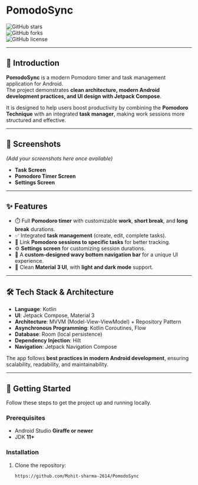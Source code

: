 # PomodoSync  

![GitHub stars](https://img.shields.io/github/stars/Mohit-sharma-2614/PomodoSync?style=flat-square)  
![GitHub forks](https://img.shields.io/github/forks/Mohit-sharma-2614/PomodoSync?style=flat-square)  
![GitHub license](https://img.shields.io/github/license/Mohit-sharma-2614/PomodoSync?style=flat-square)  

---

## 📌 Introduction  

**PomodoSync** is a modern Pomodoro timer and task management application for Android.  
The project demonstrates **clean architecture, modern Android development practices, and UI design with Jetpack Compose**.  

It is designed to help users boost productivity by combining the **Pomodoro Technique** with an integrated **task manager**, making work sessions more structured and effective.  

---

## 📱 Screenshots  

*(Add your screenshots here once available)*  

- **Task Screen**  
- **Pomodoro Timer Screen**  
- **Settings Screen**  

---

## ✨ Features  

- ⏱️ Full **Pomodoro timer** with customizable **work**, **short break**, and **long break** durations.  
- ✅ Integrated **task management** (create, edit, complete tasks).  
- 🔗 Link **Pomodoro sessions to specific tasks** for better tracking.  
- ⚙️ **Settings screen** for customizing session durations.  
- 🌊 A **custom-designed wavy bottom navigation bar** for a unique UI experience.  
- 🎨 Clean **Material 3 UI**, with **light and dark mode** support.  

---

## 🛠️ Tech Stack & Architecture  

- **Language**: Kotlin  
- **UI**: Jetpack Compose, Material 3  
- **Architecture**: MVVM (Model-View-ViewModel) + Repository Pattern  
- **Asynchronous Programming**: Kotlin Coroutines, Flow  
- **Database**: Room (local persistence)  
- **Dependency Injection**: Hilt  
- **Navigation**: Jetpack Navigation Compose  

The app follows **best practices in modern Android development**, ensuring scalability, readability, and maintainability.  

---

## 🚀 Getting Started  

Follow these steps to get the project up and running locally.  

### Prerequisites  
- Android Studio **Giraffe or newer**  
- JDK **11+**  

### Installation  

1. Clone the repository:  
   ```bash
   https://github.com/Mohit-sharma-2614/PomodoSync


